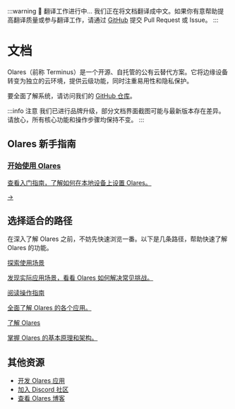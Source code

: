 :::warning 🚧 翻译工作进行中...
我们正在将文档翻译成中文。如果你有意帮助提高翻译质量或参与翻译工作，请通过 [GitHub](https://github.com/beclab/docs) 提交 Pull Request 或 Issue。
:::
# 文档

Olares（前称 Terminus）是一个开源、自托管的公有云替代方案。它将边缘设备转变为独立的云环境，提供云级功能，同时注重易用性和隐私保护。

要全面了解系统，请访问我们的 [GitHub 仓库](https://github.com/beclab/olares)。

:::info 注意
我们已进行品牌升级，部分文档界面截图可能与最新版本存在差异。请放心，所有核心功能和操作步骤均保持不变。
:::

## Olares 新手指南

<div class="cta">
  <a href="./get-started/">
    <div class="content">
      <h3>开始使用 Olares</h3>
      <p>查看入门指南，了解如何在本地设备上设置 Olares。</p>
    </div>
    <div class="arrow">→</div>
  </a>
</div>

## 选择适合的路径

在深入了解 Olares 之前，不妨先快速浏览一番。以下是几条路径，帮助快速了解 Olares 的功能。

<div class="cta-container">
  <a href="./use-cases/" class="cta-link">
    <p class="cta-title">探索使用场景</p>
    <p class="cta-description">发现实际应用场景，看看 Olares 如何解决常见挑战。</p>
  </a>
  <a href="./tasks/" class="cta-link">
    <p class="cta-title">阅读操作指南</p>
    <p class="cta-description">全面了解 Olares 的各个应用。</p>
  </a>
  <a href="./concepts/" class="cta-link">
    <p class="cta-title">了解 Olares</p>
    <p class="cta-description">掌握 Olares 的基本原理和架构。</p>
  </a>
</div>

## 其他资源

- [开发 Olares 应用](../developer/develop/)
- [加入 Discord 社区](https://discord.com/invite/BzfqrgQPDK)
- [查看 Olares 博客](https://blog.olares.xyz/)
